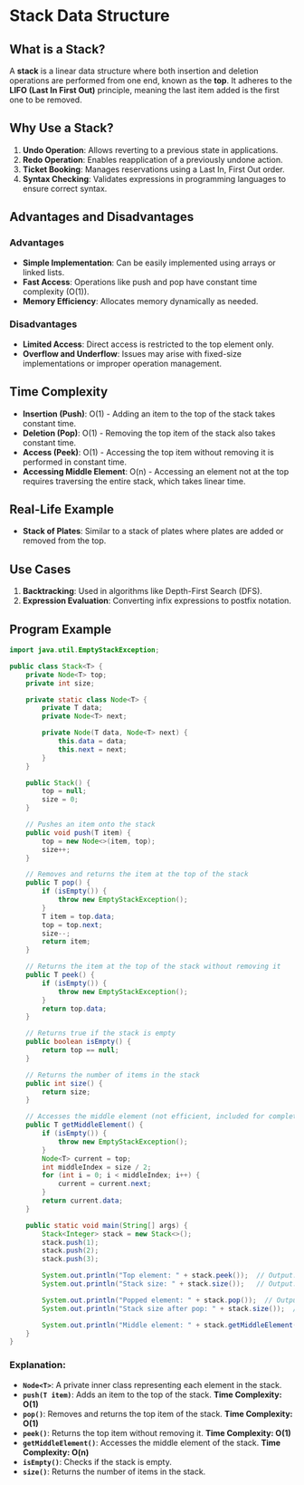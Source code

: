 # Stack Data Structure

## What is a Stack?

A **stack** is a linear data structure where both insertion and deletion operations are performed from one end, known as the **top**. It adheres to the **LIFO (Last In First Out)** principle, meaning the last item added is the first one to be removed.

## Why Use a Stack?

1. **Undo Operation**: Allows reverting to a previous state in applications.
2. **Redo Operation**: Enables reapplication of a previously undone action.
3. **Ticket Booking**: Manages reservations using a Last In, First Out order.
4. **Syntax Checking**: Validates expressions in programming languages to ensure correct syntax.

## Advantages and Disadvantages

### Advantages

- **Simple Implementation**: Can be easily implemented using arrays or linked lists.
- **Fast Access**: Operations like push and pop have constant time complexity (O(1)).
- **Memory Efficiency**: Allocates memory dynamically as needed.

### Disadvantages

- **Limited Access**: Direct access is restricted to the top element only.
- **Overflow and Underflow**: Issues may arise with fixed-size implementations or improper operation management.

## Time Complexity

- **Insertion (Push)**: O(1) - Adding an item to the top of the stack takes constant time.
- **Deletion (Pop)**: O(1) - Removing the top item of the stack also takes constant time.
- **Access (Peek)**: O(1) - Accessing the top item without removing it is performed in constant time.
- **Accessing Middle Element**: O(n) - Accessing an element not at the top requires traversing the entire stack, which takes linear time.

## Real-Life Example

- **Stack of Plates**: Similar to a stack of plates where plates are added or removed from the top.

## Use Cases

1. **Backtracking**: Used in algorithms like Depth-First Search (DFS).
2. **Expression Evaluation**: Converting infix expressions to postfix notation.

## Program Example

```java
import java.util.EmptyStackException;

public class Stack<T> {
    private Node<T> top;
    private int size;

    private static class Node<T> {
        private T data;
        private Node<T> next;

        private Node(T data, Node<T> next) {
            this.data = data;
            this.next = next;
        }
    }

    public Stack() {
        top = null;
        size = 0;
    }

    // Pushes an item onto the stack
    public void push(T item) {
        top = new Node<>(item, top);
        size++;
    }

    // Removes and returns the item at the top of the stack
    public T pop() {
        if (isEmpty()) {
            throw new EmptyStackException();
        }
        T item = top.data;
        top = top.next;
        size--;
        return item;
    }

    // Returns the item at the top of the stack without removing it
    public T peek() {
        if (isEmpty()) {
            throw new EmptyStackException();
        }
        return top.data;
    }

    // Returns true if the stack is empty
    public boolean isEmpty() {
        return top == null;
    }

    // Returns the number of items in the stack
    public int size() {
        return size;
    }

    // Accesses the middle element (not efficient, included for completeness)
    public T getMiddleElement() {
        if (isEmpty()) {
            throw new EmptyStackException();
        }
        Node<T> current = top;
        int middleIndex = size / 2;
        for (int i = 0; i < middleIndex; i++) {
            current = current.next;
        }
        return current.data;
    }

    public static void main(String[] args) {
        Stack<Integer> stack = new Stack<>();
        stack.push(1);
        stack.push(2);
        stack.push(3);

        System.out.println("Top element: " + stack.peek());  // Output: Top element: 3
        System.out.println("Stack size: " + stack.size());   // Output: Stack size: 3

        System.out.println("Popped element: " + stack.pop());  // Output: Popped element: 3
        System.out.println("Stack size after pop: " + stack.size());  // Output: Stack size after pop: 2

        System.out.println("Middle element: " + stack.getMiddleElement());  // Output: Middle element: 1
    }
}
```

### Explanation:

- **`Node<T>`**: A private inner class representing each element in the stack.
- **`push(T item)`**: Adds an item to the top of the stack. **Time Complexity: O(1)**
- **`pop()`**: Removes and returns the top item of the stack. **Time Complexity: O(1)**
- **`peek()`**: Returns the top item without removing it. **Time Complexity: O(1)**
- **`getMiddleElement()`**: Accesses the middle element of the stack. **Time Complexity: O(n)**
- **`isEmpty()`**: Checks if the stack is empty.
- **`size()`**: Returns the number of items in the stack.
